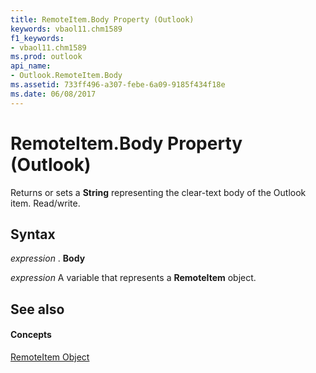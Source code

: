 ```yaml
---
title: RemoteItem.Body Property (Outlook)
keywords: vbaol11.chm1589
f1_keywords:
- vbaol11.chm1589
ms.prod: outlook
api_name:
- Outlook.RemoteItem.Body
ms.assetid: 733ff496-a307-febe-6a09-9185f434f18e
ms.date: 06/08/2017
---
```



# RemoteItem.Body Property (Outlook)

Returns or sets a  **String** representing the clear-text body of the Outlook item. Read/write.


## Syntax

 _expression_ . **Body**

 _expression_ A variable that represents a **RemoteItem** object.


## See also


#### Concepts


[RemoteItem Object](remoteitem-object-outlook.md)

